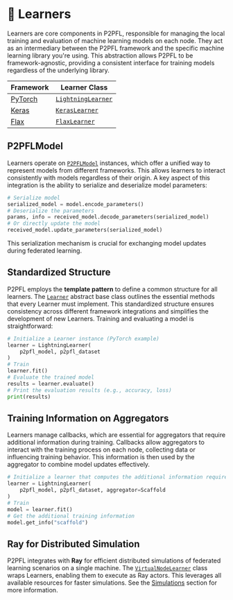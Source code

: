# 🧠 Learners

Learners are core components in P2PFL, responsible for managing the local training and evaluation of machine learning models on each node. They act as an intermediary between the P2PFL framework and the specific machine learning library you're using. This abstraction allows P2PFL to be framework-agnostic, providing a consistent interface for training models regardless of the underlying library.

| Framework                               | Learner Class                           |
|-----------------------------------------|-----------------------------------------|
| [PyTorch](https://pytorch.org/)         | [`LightningLearner`](#LightningLearner) |
| [Keras](https://keras.io/)              | [`KerasLearner`](#KerasLearner)         |
| [Flax](https://flax.readthedocs.io)     | [`FlaxLearner`](#FlaxLearner)           |


## P2PFLModel

Learners operate on [`P2PFLModel`](#P2PFLModel) instances, which offer a unified way to represent models from different frameworks. This allows learners to interact consistently with models regardless of their origin. A key aspect of this integration is the ability to serialize and deserialize model parameters:

```python
# Serialize model
serialized_model = model.encode_parameters()
# Deserialize the parameters
params, info = received_model.decode_parameters(serialized_model)
# Or directly update the model
received_model.update_parameters(serialized_model)
```

This serialization mechanism is crucial for exchanging model updates during federated learning.

## Standardized Structure

P2PFL employs the **template pattern** to define a common structure for all learners. The [`Learner`](#Learner) abstract base class outlines the essential methods that every Learner must implement. This standardized structure ensures consistency across different framework integrations and simplifies the development of new Learners.  Training and evaluating a model is straightforward:

```python
# Initialize a Learner instance (PyTorch example)
learner = LightningLearner(
    p2pfl_model, p2pfl_dataset
)
# Train
learner.fit()
# Evaluate the trained model
results = learner.evaluate()
# Print the evaluation results (e.g., accuracy, loss)
print(results)
```


## Training Information on Aggregators

Learners manage callbacks, which are essential for aggregators that require additional information during training. Callbacks allow aggregators to interact with the training process on each node, collecting data or influencing training behavior.  This information is then used by the aggregator to combine model updates effectively.

```python
# Initialize a learner that computes the additional information required by the Scaffold aggregator
learner = LightningLearner(
    p2pfl_model, p2pfl_dataset, aggregator=Scaffold
)
# Train
model = learner.fit()
# Get the additional training information
model.get_info("scaffold")
```
## Ray for Distributed Simulation

P2PFL integrates with **Ray** for efficient distributed simulations of federated learning scenarios on a single machine. The [`VirtualNodeLearner`](#VirtualNodeLearner) class wraps Learners, enabling them to execute as Ray actors. This leverages all available resources for faster simulations.  See the [Simulations](tutorials/simulation.md) section for more information.
